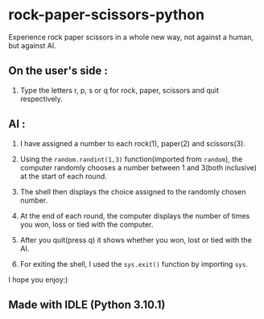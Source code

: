 # rock-paper-scissors-python
Experience rock paper scissors in a whole new way, not against a human, but against AI.


## On the user's side :

1. Type the letters r, p, s or q for rock, paper, scissors and quit respectively. 


## AI :

1. I have assigned a number to each rock(1), paper(2) and scissors(3).

2. Using the `random.randint(1,3)` function(imported from `random`), the computer randomly chooses a number between 1 and 3(both inclusive) at the start of each round.

3. The shell then displays the choice assigned to the randomly chosen number.

4. At the end of each round, the computer displays the number of times you won, loss or tied with the computer.

5. After you quit(press q) it shows whether you won, lost or tied with the AI.

6. For exiting the shell, I used the `sys.exit()` function by importing `sys`.


I hope you enjoy:)


## Made with IDLE (Python 3.10.1)
